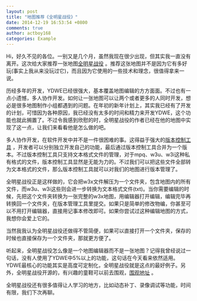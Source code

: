 ```yaml
---
layout: post
title: "地图推荐《全明星战役》"
date: 2014-12-19 16:53:54 +0800
comments: true
author: actboy168
categories: Example
---
```


Hi，好久不见的各位。一别又是几个月，虽然我现在很少出现，但其实我一直没有离开。这次给大家推荐一张地图[全明星战役](http://baike.baidu.com/view/4502377.htm) 。推荐这张地图并不是因为它有多好玩(事实上我从来没玩过它)，而且因为它使用的一些技术和理念，很值得拿来一说。

<!-- more -->

历经多年的开发，YDWE已经很强大，基本覆盖地图编辑的方方面面。不过也有一点小遗憾，多人协作开发。如何让一张地图可以让两个或者更多的人同时开发，想必是很多地图制作小组都遇到的问题。在年初的新年计划上，其实我已经有了开发的计划，可惜因为各种原因，我已经没有太多的时间和精力来开发YDWE，这个功能也就此搁置了。不过令我感到欣慰的时，全明星战役的作者已经在他的地图中实现了这一点，让我们来看看他是怎么做的吧。

多人协作开发，在软件开发中并不是一件很困难的事。这得益于强大的[版本控制工具](http://baike.baidu.com/view/2942399.htm) ，开发者可以分别独立开发自己的功能，最后通过版本控制工具合并为一个版本。不过版本控制工具只支持文本格式文件的管理，对于mpq、w3u、w3i这种私有格式的文件，版本控制工具显然是无能为力的。不过我们可以把这些文件全部转为文本格式的文件，那么版本控制工具就可以对我们的地图进行版本管理了。

全明星战役正是这样做的，它会把w3x文件解压为一个文件夹，包含地图内的所有文件，而w3u、w3i这些则会进一步转换为文本格式文件(txt)。当你需要编辑的时候，先把这个文件夹转换为一张完整的w3x地图，用编辑器打开编辑，编辑完毕再转换回一个文件夹，在版本管理工具里提交。如果只是简单的修改物编，你甚至可以不用打开编辑器，直接用记事本修改即可。如果你尝试过这种编辑地图的方式，我想你会爱上它的。

当然我我认为全明星战役还做得不管简便，如果可以直接打开一个文件夹，保存的时候也直接保存为一个文件夹，那就更方便了。

听起来，全明星战役怎么像是一个地图编辑器而不是一张地图？记得我曾经说过一句话，没有人使用了YDWE中5%以上的功能，这句话在今天看来依然适用。YDWE最核心的功能其实是高度可定制化，全明星战役就是这点的最好例子。另外，全明星战役开源的，有兴趣的童鞋可以前去围观，[围观地址](https://github.com/syj2010syj/All-Star-Battle-2) 。

全明星战役还有很多值得让人学习的地方，比如动态补丁、录像调试等功能，时间有限，我们下次再聊。
